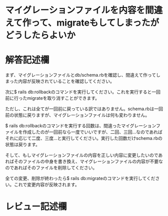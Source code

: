 # マイグレーションファイルを内容を間違えて作って、migrateもしてしまったがどうしたらよいか
# 解答記述欄
まず、マイグレーションファイルとdb/schema.rbを確認し、間違えて作ってしまった内容が反映されていることを確認してください。

次に$ rails db:rollbackのコマンドを実行してください。これを実行すると一回前に行ったmigrateを取り消すことができます。

ただし、これは全てが一回前に戻っている訳ではありません。schema.rbは一回前の状態に戻りますが、マイグレーションファイルは何も変わりません。

$ rails db:rollbackのコマンドを実行する回数は、間違ったマイグレーションファイルを作成したのが一回前なら一度でいいですが、二回、三回…なのであればそれに応じて二度、三度…と実行してください。実行した回数だけschema.rbの状態は戻ります。

そして、もしマイグレーションファイルの内容を正しい内容に変更したいのであればそのファイルの中身を書き換え、マイグレーションファイルの内容が不要なのであればそのファイルを削除してください。

全ての変更、削除が終わったら$ rails db:migrateのコマンドを実行してください。これで変更内容が反映されます。


# レビュー記述欄
